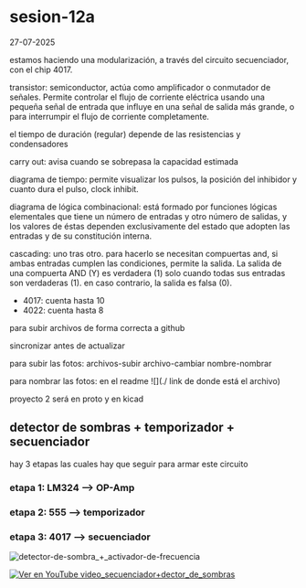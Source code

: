 # sesion-12a

27-07-2025

estamos haciendo una modularización, a través del circuito secuenciador, con el chip 4017.

transistor: semiconductor, actúa como amplificador o conmutador de señales. Permite controlar el flujo de corriente eléctrica usando una pequeña señal de entrada que influye en una señal de salida más grande, o para interrumpir el flujo de corriente completamente.

el tiempo de duración (regular) depende de las resistencias y condensadores

carry out: avisa cuando se sobrepasa la capacidad estimada

diagrama de tiempo: permite visualizar los pulsos, la posición del inhibidor y cuanto dura el pulso, clock inhibit.

diagrama de lógica combinacional: está formado por funciones lógicas elementales que tiene un número de entradas y otro número de salidas, y los valores de éstas dependen exclusivamente del estado que adopten las entradas y de su constitución interna.

cascading: uno tras otro. para hacerlo se necesitan compuertas and, si ambas entradas cumplen las condiciones, permite la salida.
La salida de una compuerta AND (Y) es verdadera (1) solo cuando todas sus entradas son verdaderas (1). en caso contrario, la salida es falsa (0).

* 4017: cuenta hasta 10
* 4022: cuenta hasta 8

para subir archivos de forma correcta a github

sincronizar antes de actualizar

para subir las fotos: archivos-subir archivo-cambiar nombre-nombrar

para nombrar las fotos: en el readme  ![](./ link de donde está el archivo)

proyecto 2 será en proto y en kicad

## detector de sombras + temporizador + secuenciador

hay 3 etapas las cuales hay que seguir para armar este circuito

### etapa 1: LM324 --> OP-Amp

### etapa 2: 555 --> temporizador

### etapa 3: 4017 --> secuenciador

![detector-de-sombra_+_activador-de-frecuencia](./archivos/detector-de-sombra_+_activador-de-frecuencia.png)

[![Ver en YouTube video_secuenciador+dector_de_sombras](https://youtube.com/shorts/JRhgumqrhS4)](https://www.youtube.com/shorts/JRhgumqrhS4)
